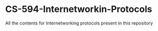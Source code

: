 # CS-594-Internetworkin-Protocols
All the contents for Internetworking protocols present in this repository
